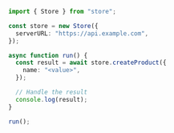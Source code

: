 <!-- Start SDK Example Usage [usage] -->
```typescript
import { Store } from "store";

const store = new Store({
  serverURL: "https://api.example.com",
});

async function run() {
  const result = await store.createProduct({
    name: "<value>",
  });

  // Handle the result
  console.log(result);
}

run();

```
<!-- End SDK Example Usage [usage] -->